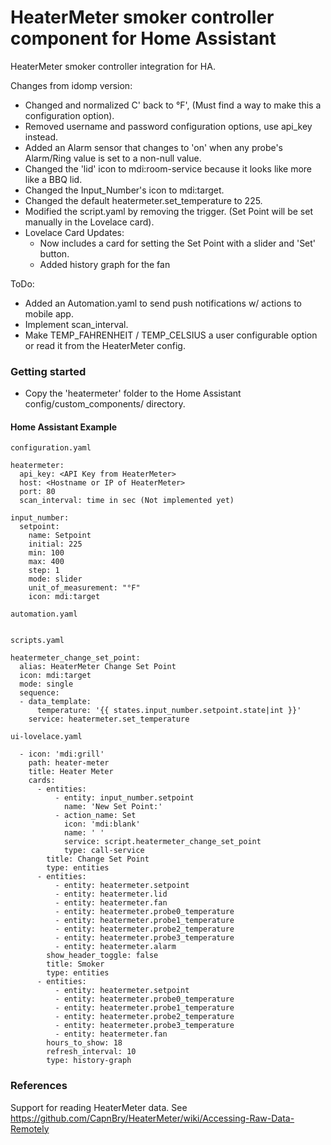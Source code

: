 # HeaterMeter smoker controller component for Home Assistant
HeaterMeter smoker controller integration for HA.

Changes from idomp version:
- Changed and normalized C' back to °F', (Must find a way to make this a configuration option).
- Removed username and password configuration options, use api_key instead.
- Added an Alarm sensor that changes to 'on' when any probe's Alarm/Ring value is set to a non-null value.
- Changed the 'lid' icon to mdi:room-service because it looks like more like a BBQ lid.
- Changed the Input_Number's icon to mdi:target.
- Changed the default heatermeter.set_temperature to 225.
- Modified the script.yaml by removing the trigger. (Set Point will be set manually in the Lovelace card).
- Lovelace Card Updates:
  * Now includes a card for setting the Set Point with a slider and 'Set' button.
  * Added history graph for the fan

ToDo:
- Added an Automation.yaml to send push notifications w/ actions to mobile app.
- Implement scan_interval.
- Make TEMP_FAHRENHEIT / TEMP_CELSIUS a user configurable option or read it from the HeaterMeter config.

### Getting started

* Copy the 'heatermeter' folder to the Home Assistant config/custom_components/ directory.

#### Home Assistant Example

```
configuration.yaml

heatermeter:
  api_key: <API Key from HeaterMeter>
  host: <Hostname or IP of HeaterMeter>
  port: 80
  scan_interval: time in sec (Not implemented yet)

input_number:
  setpoint:
    name: Setpoint
    initial: 225
    min: 100
    max: 400
    step: 1   
    mode: slider
    unit_of_measurement: "°F"
    icon: mdi:target
```
```
automation.yaml


```
```
scripts.yaml

heatermeter_change_set_point:
  alias: HeaterMeter Change Set Point
  icon: mdi:target
  mode: single
  sequence:
  - data_template:
      temperature: '{{ states.input_number.setpoint.state|int }}'
    service: heatermeter.set_temperature
```
```
ui-lovelace.yaml

  - icon: 'mdi:grill'
    path: heater-meter
    title: Heater Meter
    cards:
      - entities:
          - entity: input_number.setpoint
            name: 'New Set Point:'
          - action_name: Set
            icon: 'mdi:blank'
            name: ' '
            service: script.heatermeter_change_set_point
            type: call-service
        title: Change Set Point
        type: entities
      - entities:
          - entity: heatermeter.setpoint
          - entity: heatermeter.lid
          - entity: heatermeter.fan
          - entity: heatermeter.probe0_temperature
          - entity: heatermeter.probe1_temperature
          - entity: heatermeter.probe2_temperature
          - entity: heatermeter.probe3_temperature
          - entity: heatermeter.alarm
        show_header_toggle: false
        title: Smoker
        type: entities
      - entities:
          - entity: heatermeter.setpoint
          - entity: heatermeter.probe0_temperature
          - entity: heatermeter.probe1_temperature
          - entity: heatermeter.probe2_temperature
          - entity: heatermeter.probe3_temperature
          - entity: heatermeter.fan
        hours_to_show: 18
        refresh_interval: 10
        type: history-graph
```

### References
Support for reading HeaterMeter data. See https://github.com/CapnBry/HeaterMeter/wiki/Accessing-Raw-Data-Remotely
